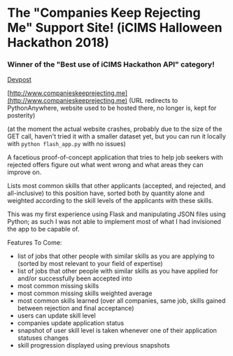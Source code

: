 # The "Companies Keep Rejecting Me" Support Site! (iCIMS Halloween Hackathon 2018)

### Winner of the "Best use of iCIMS Hackathon API" category!

[Devpost](https://devpost.com/software/the-companies-keep-rejecting-me-support-group)

[http://www.companieskeeprejecting.me](http://www.companieskeeprejecting.me) (URL redirects to PythonAnywhere, website used to be hosted there, no longer is, kept for posterity)

(at the moment the actual website crashes, probably due to the size of the GET call, haven't tried it with a smaller dataset yet, but you can run it locally with `python flash_app.py` with no issues)

A facetious proof-of-concept application that tries to help job seekers with rejected offers figure out what went wrong and what areas they can improve on.

Lists most common skills that other applicants (accepted, and rejected, and all-inclusive) to this position have, sorted both by quantity alone and weighted according to the skill levels of the applicants with these skills.

This was my first experience using Flask and manipulating JSON files using Python; as such I was not able to implement most of what I had invisioned the app to be capable of.

Features To Come:

- list of jobs that other people with similar skills as you are applying to (sorted by most relevant to your field of expertise)
- list of jobs that other people with similar skills as you have applied for and/or successfully been accepted into
- most common missing skills
- most common missing skills weighted average
- most common skills learned (over all companies, same job, skills gained between rejection and final acceptance)
- users can update skill level
- companies update application status
- snapshot of user skill level is taken whenever one of their application statuses changes
- skill progression displayed using previous snapshots